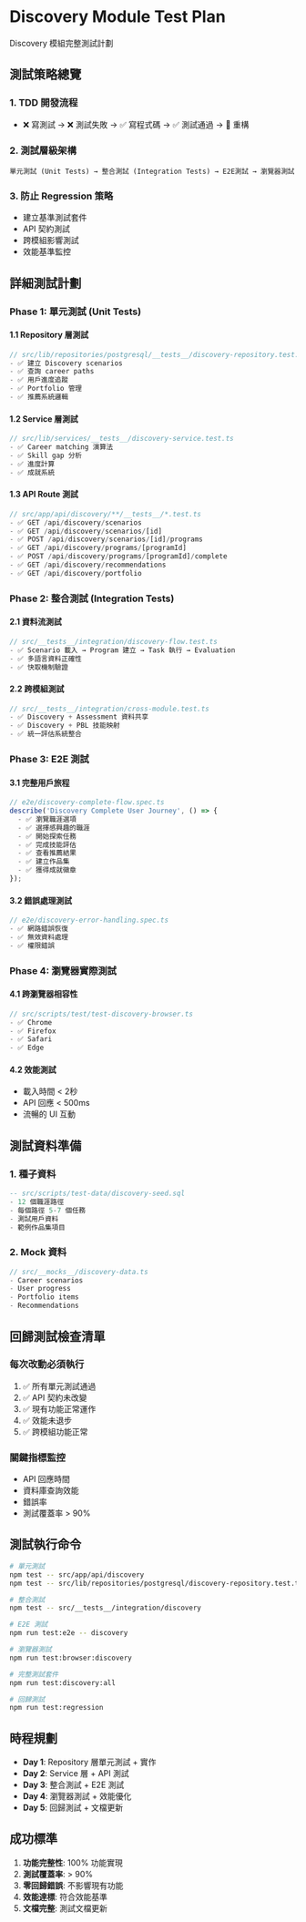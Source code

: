 # Discovery Module Test Plan
Discovery 模組完整測試計劃

## 測試策略總覽

### 1. TDD 開發流程
- ❌ 寫測試 → ❌ 測試失敗 → ✅ 寫程式碼 → ✅ 測試通過 → 🔄 重構

### 2. 測試層級架構
```
單元測試 (Unit Tests) → 整合測試 (Integration Tests) → E2E測試 → 瀏覽器測試
```

### 3. 防止 Regression 策略
- 建立基準測試套件
- API 契約測試
- 跨模組影響測試
- 效能基準監控

## 詳細測試計劃

### Phase 1: 單元測試 (Unit Tests)

#### 1.1 Repository 層測試
```typescript
// src/lib/repositories/postgresql/__tests__/discovery-repository.test.ts
- ✅ 建立 Discovery scenarios
- ✅ 查詢 career paths
- ✅ 用戶進度追蹤
- ✅ Portfolio 管理
- ✅ 推薦系統邏輯
```

#### 1.2 Service 層測試
```typescript
// src/lib/services/__tests__/discovery-service.test.ts
- ✅ Career matching 演算法
- ✅ Skill gap 分析
- ✅ 進度計算
- ✅ 成就系統
```

#### 1.3 API Route 測試
```typescript
// src/app/api/discovery/**/__tests__/*.test.ts
- ✅ GET /api/discovery/scenarios
- ✅ GET /api/discovery/scenarios/[id]
- ✅ POST /api/discovery/scenarios/[id]/programs
- ✅ GET /api/discovery/programs/[programId]
- ✅ POST /api/discovery/programs/[programId]/complete
- ✅ GET /api/discovery/recommendations
- ✅ GET /api/discovery/portfolio
```

### Phase 2: 整合測試 (Integration Tests)

#### 2.1 資料流測試
```typescript
// src/__tests__/integration/discovery-flow.test.ts
- ✅ Scenario 載入 → Program 建立 → Task 執行 → Evaluation
- ✅ 多語言資料正確性
- ✅ 快取機制驗證
```

#### 2.2 跨模組測試
```typescript
// src/__tests__/integration/cross-module.test.ts
- ✅ Discovery + Assessment 資料共享
- ✅ Discovery + PBL 技能映射
- ✅ 統一評估系統整合
```

### Phase 3: E2E 測試

#### 3.1 完整用戶旅程
```typescript
// e2e/discovery-complete-flow.spec.ts
describe('Discovery Complete User Journey', () => {
  - ✅ 瀏覽職涯選項
  - ✅ 選擇感興趣的職涯
  - ✅ 開始探索任務
  - ✅ 完成技能評估
  - ✅ 查看推薦結果
  - ✅ 建立作品集
  - ✅ 獲得成就徽章
});
```

#### 3.2 錯誤處理測試
```typescript
// e2e/discovery-error-handling.spec.ts
- ✅ 網路錯誤恢復
- ✅ 無效資料處理
- ✅ 權限錯誤
```

### Phase 4: 瀏覽器實際測試

#### 4.1 跨瀏覽器相容性
```typescript
// src/scripts/test/test-discovery-browser.ts
- ✅ Chrome
- ✅ Firefox
- ✅ Safari
- ✅ Edge
```

#### 4.2 效能測試
- 載入時間 < 2秒
- API 回應 < 500ms
- 流暢的 UI 互動

## 測試資料準備

### 1. 種子資料
```sql
-- src/scripts/test-data/discovery-seed.sql
- 12 個職涯路徑
- 每個路徑 5-7 個任務
- 測試用戶資料
- 範例作品集項目
```

### 2. Mock 資料
```typescript
// src/__mocks__/discovery-data.ts
- Career scenarios
- User progress
- Portfolio items
- Recommendations
```

## 回歸測試檢查清單

### 每次改動必須執行
1. ✅ 所有單元測試通過
2. ✅ API 契約未改變
3. ✅ 現有功能正常運作
4. ✅ 效能未退步
5. ✅ 跨模組功能正常

### 關鍵指標監控
- API 回應時間
- 資料庫查詢效能
- 錯誤率
- 測試覆蓋率 > 90%

## 測試執行命令

```bash
# 單元測試
npm test -- src/app/api/discovery
npm test -- src/lib/repositories/postgresql/discovery-repository.test.ts

# 整合測試
npm test -- src/__tests__/integration/discovery

# E2E 測試
npm run test:e2e -- discovery

# 瀏覽器測試
npm run test:browser:discovery

# 完整測試套件
npm run test:discovery:all

# 回歸測試
npm run test:regression
```

## 時程規劃

- **Day 1**: Repository 層單元測試 + 實作
- **Day 2**: Service 層 + API 測試
- **Day 3**: 整合測試 + E2E 測試
- **Day 4**: 瀏覽器測試 + 效能優化
- **Day 5**: 回歸測試 + 文檔更新

## 成功標準

1. **功能完整性**: 100% 功能實現
2. **測試覆蓋率**: > 90%
3. **零回歸錯誤**: 不影響現有功能
4. **效能達標**: 符合效能基準
5. **文檔完整**: 測試文檔更新